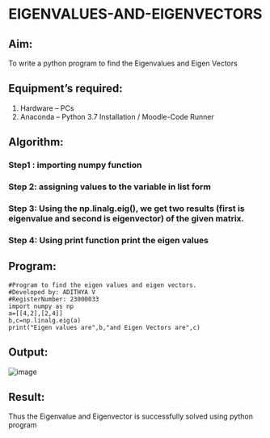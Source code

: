 # EIGENVALUES-AND-EIGENVECTORS
## Aim:
To write a python program to find the Eigenvalues and Eigen Vectors
## Equipment’s required:
1. 	Hardware – PCs
2. 	Anaconda – Python 3.7 Installation / Moodle-Code Runner
## Algorithm:
### Step1 : importing numpy function
### Step 2: assigning values to the variable in list form
### Step 3: Using the np.linalg.eig(),  we get two results (first is eigenvalue and second is eigenvector) of the given matrix.
### Step 4: Using print function print the eigen values

## Program:
~~~
#Program to find the eigen values and eigen vectors.
#Developed by: ADITHYA V
#RegisterNumber: 23000033
import numpy as np
a=[[4,2],[2,4]]
b,c=np.linalg.eig(a)
print("Eigen values are",b,"and Eigen Vectors are",c)
~~~

## Output:

![image](https://github.com/ADITHYA23000033/EIGENVALUES-AND-EIGENVECTORS/assets/148514544/e30b8d00-a811-4de6-a423-83f350156a34)

## Result:
Thus the Eigenvalue and Eigenvector is successfully solved using python program
